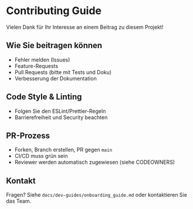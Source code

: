 # Contributing Guide

Vielen Dank für Ihr Interesse an einem Beitrag zu diesem Projekt!

## Wie Sie beitragen können
- Fehler melden (Issues)
- Feature-Requests
- Pull Requests (bitte mit Tests und Doku)
- Verbesserung der Dokumentation

## Code Style & Linting
- Folgen Sie den ESLint/Prettier-Regeln
- Barrierefreiheit und Security beachten

## PR-Prozess
- Forken, Branch erstellen, PR gegen `main`
- CI/CD muss grün sein
- Reviewer werden automatisch zugewiesen (siehe CODEOWNERS)

## Kontakt
Fragen? Siehe `docs/dev-guides/onboarding_guide.md` oder kontaktieren Sie das Team.
